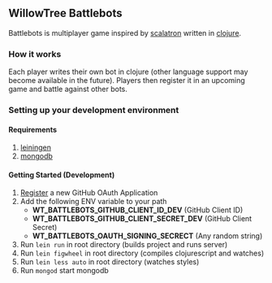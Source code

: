 ## WillowTree Battlebots

Battlebots is multiplayer game inspired by [scalatron](https://scalatron.github.io/) written in [clojure](https://clojure.org/).

### How it works

Each player writes their own bot in clojure (other language support may become available in the future). Players then register it in an upcoming game and battle against other bots.

### Setting up your development environment

#### Requirements

1. [leiningen](http://leiningen.org/)
1. [mongodb](https://docs.mongodb.com/)

#### Getting Started (Development)

1. [Register](https://github.com/settings/applications/new) a new GitHub OAuth Application
1. Add the following ENV variable to your path
   - **WT_BATTLEBOTS_GITHUB_CLIENT_ID_DEV** (GitHub Client ID)
   - **WT_BATTLEBOTS_GITHUB_CLIENT_SECRET_DEV** (GitHub Client Secret)
   - **WT_BATTLEBOTS_OAUTH_SIGNING_SECRECT** (Any random string)
1. Run `lein run` in root directory (builds project and runs server)
1. Run `lein figwheel` in root directory (compiles clojurescript and watches)
1. Run `lein less auto` in root directory (watches styles)
1. Run `mongod` start mongodb
